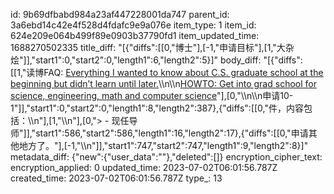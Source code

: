 id: 9b69dfbabd984a23af447228001da747
parent_id: 3a6ebd14c42e4f528d4fdafc9e9a076e
item_type: 1
item_id: 624e209e064b499f89e0903b37790fd1
item_updated_time: 1688270502335
title_diff: "[{\"diffs\":[[0,\"博士\"],[-1,\"申请目标\"],[1,\"大杂烩\"]],\"start1\":0,\"start2\":0,\"length1\":6,\"length2\":5}]"
body_diff: "[{\"diffs\":[[1,\"读博FAQ: <ins>[Everything I wanted to know about C.S. graduate school at the beginning but didn’t learn until later.](https://www.cs.unc.edu/~azuma/hitch4.html)</ins>\\\n\\\n[HOWTO: Get into grad school for science, engineering, math and computer science](https://matt.might.net/articles/how-to-apply-and-get-in-to-graduate-school-in-science-mathematics-engineering-or-computer-science/)\"],[0,\"\\\n\\\n申请10-1\"]],\"start1\":0,\"start2\":0,\"length1\":8,\"length2\":387},{\"diffs\":[[0,\"件，内容包括：\\\n\"],[1,\"\\\n\"],[0,\"> - 现任导师\"]],\"start1\":586,\"start2\":586,\"length1\":16,\"length2\":17},{\"diffs\":[[0,\"申请其他地方了。\"],[-1,\"\\\n\"]],\"start1\":747,\"start2\":747,\"length1\":9,\"length2\":8}]"
metadata_diff: {"new":{"user_data":""},"deleted":[]}
encryption_cipher_text: 
encryption_applied: 0
updated_time: 2023-07-02T06:01:56.787Z
created_time: 2023-07-02T06:01:56.787Z
type_: 13